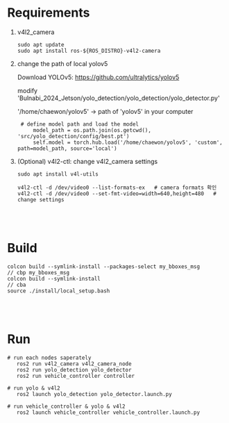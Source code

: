 # Requirements

1. v4l2_camera

   ```
   sudo apt update
   sudo apt install ros-${ROS_DISTRO}-v4l2-camera
   ```

2. change the path of local yolov5

   Download YOLOv5: https://github.com/ultralytics/yolov5

   modify 'Bulnabi_2024_Jetson/yolo_detection/yolo_detection/yolo_detector.py'

   '/home/chaewon/yolov5' -> path of 'yolov5' in your computer
   
   ```
    # define model path and load the model
        model_path = os.path.join(os.getcwd(), 'src/yolo_detection/config/best.pt')
        self.model = torch.hub.load('/home/chaewon/yolov5', 'custom', path=model_path, source='local')
   ```

4. (Optional) v4l2-ctl: change v4l2_camera settings

   ```
   sudo apt install v4l-utils

   v4l2-ctl -d /dev/video0 --list-formats-ex   # camera formats 확인
   v4l2-ctl -d /dev/video0 --set-fmt-video=width=640,height=480   # change settings
   ```

<br/>
<br/>


# Build

```
colcon build --symlink-install --packages-select my_bboxes_msg       // cbp my_bboxes_msg
colcon build --symlink-install                                       // cba
source ./install/local_setup.bash
```

<br/>
<br/>


# Run

```
# run each nodes saperately
   ros2 run v4l2_camera v4l2_camera_node
   ros2 run yolo_detection yolo_detector
   ros2 run vehicle_controller controller

# run yolo & v4l2
   ros2 launch yolo_detection yolo_detector.launch.py

# run vehicle_controller & yolo & v4l2
   ros2 launch vehicle_controller vehicle_controller.launch.py
```

<br/>
<br/>
